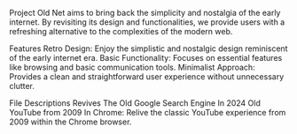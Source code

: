 Project Old Net aims to bring back the simplicity and nostalgia of the early internet. By revisiting its design and functionalities, we provide users with a refreshing alternative to the complexities of the modern web.
                                                                                    
Features
Retro Design: Enjoy the simplistic and nostalgic design reminiscent of the early internet era.
Basic Functionality: Focuses on essential features like browsing and basic communication tools.
Minimalist Approach: Provides a clean and straightforward user experience without unnecessary clutter.
                                                                                                                
File Descriptions
Revives The Old Google Search Engine In 2024
Old YouTube from 2009 In Chrome: Relive the classic YouTube experience from 2009 within the Chrome browser.
